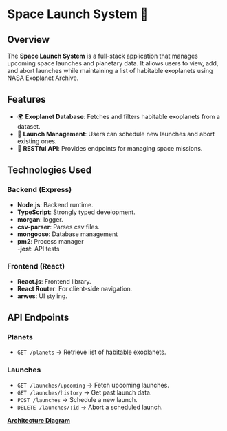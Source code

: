 # Space Launch System 🚀

## Overview
The **Space Launch System** is a full-stack application that manages upcoming space launches and planetary data. It allows users to view, add, and abort launches while maintaining a list of habitable exoplanets using NASA Exoplanet Archive.

## Features
- 🌍 **Exoplanet Database**: Fetches and filters habitable exoplanets from a dataset.
- 🚀 **Launch Management**: Users can schedule new launches and abort existing ones.
- 🔄 **RESTful API**: Provides endpoints for managing space missions.


## Technologies Used
### **Backend** (Express)
- **Node.js**: Backend runtime.
- **TypeScript**: Strongly typed development.
- **morgan**: logger.
- **csv-parser**: Parses csv files.
- **mongoose**: Database management 
- **pm2**: Process manager  
-**jest**: API tests


### **Frontend** (React)
- **React.js**: Frontend library.
- **React Router**: For client-side navigation.
- **arwes**: UI styling.


## API Endpoints
### **Planets**
- `GET /planets` → Retrieve list of habitable exoplanets.

### **Launches**
- `GET /launches/upcoming` → Fetch upcoming launches.
- `GET /launches/history` → Get past launch data.
- `POST /launches` → Schedule a new launch.
- `DELETE /launches/:id` → Abort a scheduled launch.

[**Architecture Diagram**](https://lucid.app/lucidspark/97ce4ce7-746b-4d86-82cf-5d13d6792550/edit?view_items=Lkh4PGVA8Opy&invitationId=inv_22a09738-f482-48c9-b5ff-afec74c02b99)
